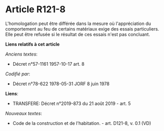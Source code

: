 # Article R121-8

L'homologation peut être différée dans la mesure où l'appréciation du comportement au feu de certains matériaux exige des
essais particuliers. Elle peut être refusée si le résultat de ces essais n'est pas concluant.

**Liens relatifs à cet article**

_Anciens textes_:

  - Décret n°57-1161 1957-10-17 art. 8

_Codifié par_:

  - Décret n°78-622 1978-05-31 JORF 8 juin 1978

**Liens**:

  - TRANSFERE: Décret n°2019-873 du 21 août 2019 - art. 5

_Nouveaux textes_:

  - Code de la construction et de l'habitation. - art. D121-8, v. 0.1 (VD)
